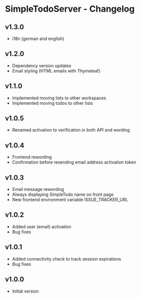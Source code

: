 # SimpleTodoServer - Changelog

## v1.3.0

- i18n (german and english)

## v1.2.0

- Dependency version updates
- Email styling (HTML emails with Thymeleaf)

## v1.1.0

- Implemented moving lists to other workspaces
- Implemented moving todos to other lists

## v1.0.5

- Renamed activation to verification in both API and wording

## v1.0.4

- Frontend rewording
- Confirmation before resending email address activation token

## v1.0.3

- Email message rewording
- Always displaying SimpleTodo name on front page
- New frontend environment variable ISSUE_TRACKER_URL

## v1.0.2

- Added user (email) activation
- Bug fixes

## v1.0.1

- Added connectivity check to track session expirations
- Bug fixes

## v1.0.0

- Initial version
